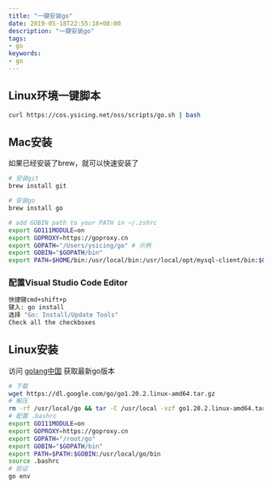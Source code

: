 ```yaml
---
title: "一键安装go"
date: 2019-05-18T22:55:18+08:00
description: "一键安装go"
tags:
- go
keywords:
- go
---
```


<!-- truncate -->

## Linux环境一键脚本

```bash
curl https://cos.ysicing.net/oss/scripts/go.sh | bash
```

## Mac安装

如果已经安装了brew，就可以快速安装了

```bash title="安装go"
# 安装git
brew install git

# 安装go
brew install go

# add GOBIN path to your PATH in ~/.zshrc
export GO111MODULE=on
export GOPROXY=https://goproxy.cn
export GOPATH="/Users/ysicing/go" # 示例
export GOBIN="$GOPATH/bin"
export PATH=$HOME/bin:/usr/local/bin:/usr/local/opt/mysql-client/bin:$GOBIN:$PATH
```

### 配置Visual Studio Code Editor

```bash
快捷键cmd+shift+p
键入: go install
选择 "Go: Install/Update Tools"
Check all the checkboxes
```

## Linux安装

访问 [golang中国](https://golang.google.cn/dl/) 获取最新go版本

```bash
# 下载
wget https://dl.google.com/go/go1.20.2.linux-amd64.tar.gz
# 解压
rm -rf /usr/local/go && tar -C /usr/local -xzf go1.20.2.linux-amd64.tar.gz
# 配置 .bashrc
export GO111MODULE=on
export GOPROXY=https://goproxy.cn
export GOPATH="/root/go"
export GOBIN="$GOPATH/bin"
export PATH=$PATH:$GOBIN:/usr/local/go/bin
source .bashrc
# 验证
go env
```

